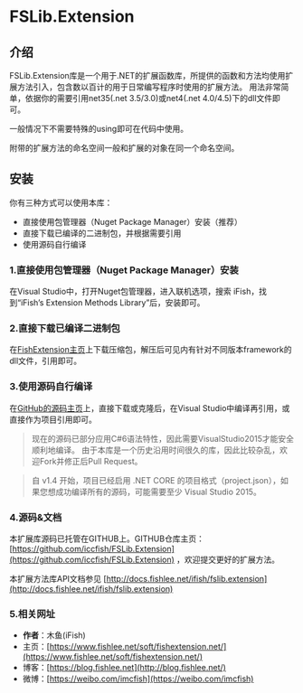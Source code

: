 # FSLib.Extension

## 介绍

FSLib.Extension库是一个用于.NET的扩展函数库，所提供的函数和方法均使用扩展方法引入，包含数以百计的用于日常编写程序时使用的扩展方法。
用法非常简单，依据你的需要引用net35(.net 3.5/3.0)或net4(.net 4.0/4.5)下的dll文件即可。

一般情况下不需要特殊的using即可在代码中使用。

附带的扩展方法的命名空间一般和扩展的对象在同一个命名空间。


## 安装
你有三种方式可以使用本库：

* 直接使用包管理器（Nuget Package Manager）安装（推荐）
* 直接下载已编译的二进制包，并根据需要引用
* 使用源码自行编译


### 1.直接使用包管理器（Nuget Package Manager）安装

在Visual Studio中，打开Nuget包管理器，进入联机选项，搜索 iFish，找到“iFish’s Extension Methods Library”后，安装即可。

### 2.直接下载已编译二进制包

在[FishExtension主页](http://www.fishlee.net/soft/fishextension.net/)上下载压缩包，解压后可见内有针对不同版本framework的dll文件，引用即可。

### 3.使用源码自行编译

在[GitHub的源码主页](https://github.com/iccfish/FSLib.Extension)上，直接下载或克隆后，在Visual Studio中编译再引用，或直接作为项目引用即可。

> 现在的源码已部分应用C#6语法特性，因此需要VisualStudio2015才能安全顺利地编译。
> 由于本库是一个历史沿用时间很久的库，因此比较杂乱，欢迎Fork并修正后Pull Request。

> 自 v1.4 开始，项目已经启用 .NET CORE 的项目格式（project.json），如果您想成功编译所有的源码，可能需要至少 Visual Studio 2015。

### 4.源码&文档

本扩展库源码已托管在GITHUB上。GITHUB仓库主页： [https://github.com/iccfish/FSLib.Extension](https://github.com/iccfish/FSLib.Extension) ，欢迎提交更好的扩展方法。

本扩展方法库API文档参见 [http://docs.fishlee.net/ifish/fslib.extension](http://docs.fishlee.net/ifish/fslib.extension)

### 5.相关网址

* **作者**：木鱼(iFish) 
* 主页：[https://www.fishlee.net/soft/fishextension.net/](https://www.fishlee.net/soft/fishextension.net/)
* 博客：[https://blog.fishlee.net](http://blog.fishlee.net/)
* 微博：[https://weibo.com/imcfish](https://weibo.com/imcfish)
